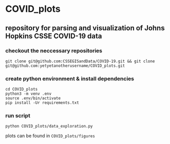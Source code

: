 # COVID_plots

## repository for parsing and visualization of Johns Hopkins CSSE COVID-19 data

### checkout the neccessary repositories
```
git clone git@github.com:CSSEGISandData/COVID-19.git && git clone git@github.com:yetyetanotherusername/COVID_plots.git
```

### create python environment & install dependencies
```
cd COVID_plots
python3 -m venv .env
source .env/bin/activate
pip install -Ur requirements.txt
```

### run script
```
python COVID_plots/data_exploration.py
```

plots can be found in `COVID_plots/figures`